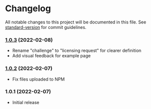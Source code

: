 # Changelog

All notable changes to this project will be documented in this file. See [standard-version](https://github.com/conventional-changelog/standard-version) for commit guidelines.

### [1.0.3](https://github.com/vantezzen/nftlicense/compare/v1.0.2...v1.0.3) (2022-02-08)

- Rename "challenge" to "licensing request" for clearer definition
- Add visual feedback for example page

### [1.0.2](https://github.com/vantezzen/nftlicense/compare/v1.0.1...v1.0.2) (2022-02-07)

- Fix files uploaded to NPM

### 1.0.1 (2022-02-07)

- Initial release
